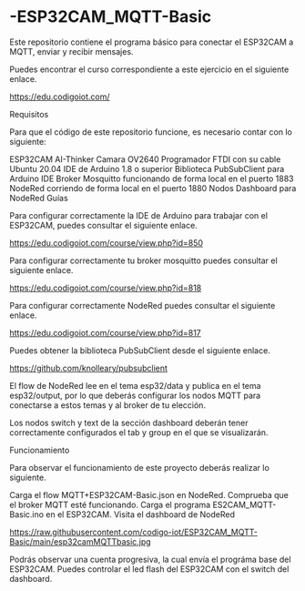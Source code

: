 # -ESP32CAM_MQTT-Basic


Este repositorio contiene el programa básico para conectar el ESP32CAM a MQTT, enviar y recibir mensajes.

Puedes encontrar el curso correspondiente a este ejercicio en el siguiente enlace.

https://edu.codigoiot.com/

Requisitos

Para que el código de este repositorio funcione, es necesario contar con lo siguiente:

ESP32CAM AI-Thinker
Camara OV2640
Programador FTDI con su cable
Ubuntu 20.04
IDE de Arduino 1.8 o superior
Biblioteca PubSubClient para Arduino IDE
Broker Mosquitto funcionando de forma local en el puerto 1883
NodeRed corriendo de forma local en el puerto 1880
Nodos Dashboard para NodeRed
Guías

Para configurar correctamente la IDE de Arduino para trabajar con el ESP32CAM, puedes consultar el siguiente enlace.

https://edu.codigoiot.com/course/view.php?id=850

Para configurar correctamente tu broker mosquitto puedes consultar el siguiente enlace.

https://edu.codigoiot.com/course/view.php?id=818

Para configurar correctamente NodeRed puedes consultar el siguiente enlace.

https://edu.codigoiot.com/course/view.php?id=817

Puedes obtener la biblioteca PubSubClient desde el siguiente enlace.

https://github.com/knolleary/pubsubclient

El flow de NodeRed lee en el tema esp32/data y publica en el tema esp32/output, por lo que deberás configurar los nodos MQTT para conectarse a estos temas y al broker de tu elección.

Los nodos switch y text de la sección dashboard deberán tener correctamente configurados el tab y group en el que se visualizarán.

Funcionamiento

Para observar el funcionamiento de este proyecto deberás realizar lo siguiente.

Carga el flow MQTT+ESP32CAM-Basic.json en NodeRed.
Comprueba que el broker MQTT esté funcionando.
Carga el programa ES2CAM_MQTT-Basic.ino en el ESP32CAM.
Visita el dashboard de NodeRed

https://raw.githubusercontent.com/codigo-iot/ESP32CAM_MQTT-Basic/main/esp32camMQTTbasic.jpg

Podrás observar una cuenta progresiva, la cual envía el prográma base del ESP32CAM. Puedes controlar el led flash del ESP32CAM con el switch del dashboard.

